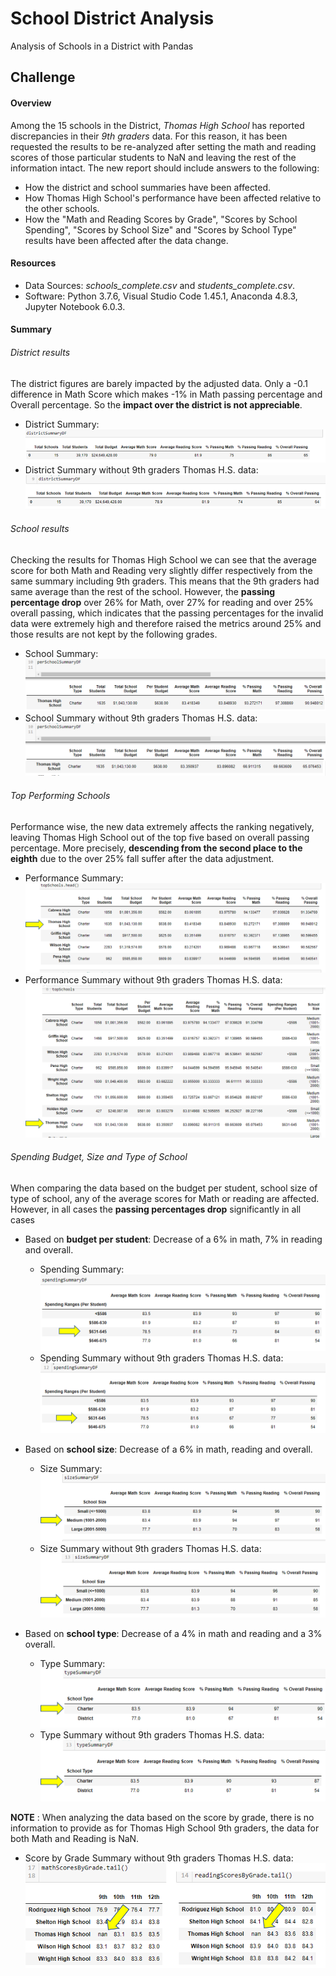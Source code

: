 # School District Analysis
Analysis of Schools in a District with Pandas

## Challenge

#### Overview
Among the 15 schools in the District, _Thomas High School_ has reported discrepancies in their _9th graders_ data. For this reason, it has been requested the results to be re-analyzed after setting the math and reading scores of those particular students to NaN and leaving the rest of the information intact.
The new report should include answers to the following:
* How the district and school summaries have been affected.
* How Thomas High School's performance have been affected relative to the other schools.
* How the "Math and Reading Scores by Grade", "Scores by School Spending", "Scores by School Size" and "Scores by School Type" results have been affected after the data change.


#### Resources
* Data Sources: _schools_complete.csv_ and _students_complete.csv_.
* Software: Python 3.7.6, Visual Studio Code 1.45.1, Anaconda 4.8.3, Jupyter Notebook 6.0.3.
  

#### Summary

###### District results
The district figures are barely impacted by the adjusted data. Only a -0.1 difference in Math Score which makes -1% in Math passing percentage and Overall percentage. So the **impact over the district is not appreciable**.

  * District Summary:
  ![DistrictSummary](./media/1.districtSummary.png?raw=true)
  * District Summary without 9th graders Thomas H.S. data:
  ![DistrictSummaryChallenge](./media/2.districtSummaryChallenge.png?raw=true)

###### School results

Checking the results for Thomas High School we can see that the average score for both Math and Reading very slightly differ respectively from the same summary including 9th graders. This means that the 9th graders had same average than the rest of the school. However, the **passing percentage drop** over 26% for Math, over 27% for reading and over 25% overall passing, which indicates that the passing percentages for the invalid data were extremely high and therefore raised the metrics around 25% and those results are not kept by the following grades.
  * School Summary:
  ![SchoolSummary](./media/3.schoolSummary.png?raw=true)
  * School Summary without 9th graders Thomas H.S. data:
  ![SchoolSummaryChallenge](./media/4.schoolSummaryChallenge.png?raw=true)

###### Top Performing Schools

Performance wise, the new data extremely affects the ranking negatively, leaving Thomas High School out of the top five based on overall passing percentage. More precisely, **descending from the second place to the eighth** due to the over 25% fall suffer after the data adjustment.
  * Performance Summary:
  ![TopSchools](./media/5.TopSchools.png?raw=true)
  * Performance Summary without 9th graders Thomas H.S. data:
  ![TopSchoolsChallenge](./media/6.TopSchoolsChallenge.png?raw=true)

###### Spending Budget, Size and Type of School

When comparing the data based on the budget per student, school size of type of school, any of the average scores for Math or reading are affected. However, in all cases the **passing percentages drop** significantly in all cases 
* Based on **budget per student**: Decrease of a 6% in math, 7% in reading and overall.
  - Spending Summary:
    ![SpendingSummary](./media/7.SpendingSummary.png?raw=true)
  - Spending Summary without 9th graders Thomas H.S. data:
    ![SpendingSummaryChallenge](./media/8.SpendingSummaryChallenge.png?raw=true)

* Based on **school size**: Decrease of a 6% in math, reading and overall.
  - Size Summary:
    ![SizeSummary](./media/9.sizeSummary.png?raw=true)
  - Size Summary without 9th graders Thomas H.S. data:
    ![SizeSummaryChallenge](./media/10.sizeSummaryChallenge.png?raw=true)

* Based on **school type**: Decrease of a 4% in math and reading and a 3% overall.
  - Type Summary:
    ![TypeSummary](./media/11.typeSummary.png?raw=true)
  - Type Summary without 9th graders Thomas H.S. data:
    ![TypeSummaryChallenge](./media/12.typeSummaryChallenge.png?raw=true)


**NOTE** : When analyzing the data based on the score by grade, there is no information to provide as for Thomas High School 9th graders, the data for both Math and Reading is NaN.
* Score by Grade Summary without 9th graders Thomas H.S. data:
![ScoreByGradeChallenge](./media/13.ScoreByGradeChallenge.png?raw=true)
